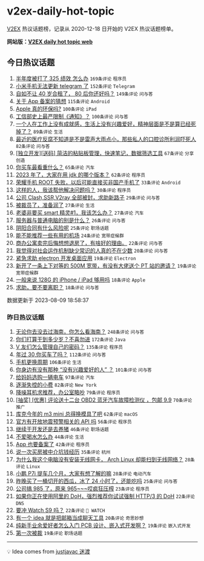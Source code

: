 # v2ex-daily-hot-topic

[V2EX](https://www.v2ex.com/) 热议话题榜，记录从 2020-12-18 日开始的 V2EX 热议话题榜单。

**网站版：[V2EX daily hot topic web](https://boojack.github.io/v2ex-daily-hot-topic-web/)**

## 今日热议话题

<!-- TODAY BEGIN -->

1. [半年度被打了 325 绩效,怎么办](https://www.v2ex.com/t/963630) `169条评论` `程序员`
1. [小米手机无法更新 telegram 了](https://www.v2ex.com/t/963610) `152条评论` `Telegram`
1. [自如不让 40 岁合租了， 80 后你还好吗？](https://www.v2ex.com/t/963599) `149条评论` `问与答`
1. [关于 App 备案的猜想](https://www.v2ex.com/t/963800) `115条评论` `Android`
1. [Apple 真的环保吗?](https://www.v2ex.com/t/963600) `100条评论` `iPad`
1. [工信部史上最严限制《通知》？](https://www.v2ex.com/t/963769) `100条评论` `问与答`
1. [一个人在工作上没有成就感，生活上没有兴趣爱好，精神层面是不是算已经死掉了？](https://www.v2ex.com/t/963633) `89条评论` `生活`
1. [最近的医疗反腐不知道是不是雷声大雨点小，那些私人的口腔诊所利润吓死人](https://www.v2ex.com/t/963643) `82条评论` `问与答`
1. [[独立开发][送码] 简洁的粘贴板管理，快速笔记，数据筛选工具](https://www.v2ex.com/t/963587) `67条评论` `分享创造`
1. [你买车最看重什么？](https://www.v2ex.com/t/963755) `65条评论` `汽车`
1. [2023 年了，大家在用 jdk 的哪个版本？](https://www.v2ex.com/t/963756) `62条评论` `程序员`
1. [荣耀手机 ROOT 失败，以后可能直接买非国产手机了](https://www.v2ex.com/t/963863) `33条评论` `Android`
1. [这样的人，我该帮他解决问题吗？](https://www.v2ex.com/t/963815) `30条评论` `程序员`
1. [公司 Clash,SSR,V2ray 全部被封，求助新路子](https://www.v2ex.com/t/963849) `29条评论` `问与答`
1. [被裁员了，准备润了](https://www.v2ex.com/t/963878) `27条评论` `生活`
1. [老婆非要买 smart 精灵#1，我该怎么办？](https://www.v2ex.com/t/963693) `27条评论` `汽车`
1. [服务器与普通电脑的别是什么？](https://www.v2ex.com/t/963588) `26条评论` `问与答`
1. [阴阳合同有什么风险呢](https://www.v2ex.com/t/963634) `25条评论` `职场话题`
1. [能不能推荐一些有用的机场](https://www.v2ex.com/t/963839) `24条评论` `宽带症候群`
1. [商办公寓卖完后悔想想退房了，有啥好的理由。](https://www.v2ex.com/t/963791) `22条评论` `问与答`
1. [我觉得对社会运作机制缺少常识的人真的不在少数](https://www.v2ex.com/t/963697) `20条评论` `问与答`
1. [紧急求助 electron 开发桌面应用](https://www.v2ex.com/t/963842) `19条评论` `Electron`
1. [新开了一条上下对等的 500M 宽带，有没有大佬送个 PT 站的邀请？](https://www.v2ex.com/t/963764) `19条评论` `宽带症候群`
1. [一般来说 128G 的 iPhone / iPad 够用吗](https://www.v2ex.com/t/963852) `18条评论` `Apple`
1. [求助，要不要离职？](https://www.v2ex.com/t/963808) `18条评论` `问与答`

数据更新于 2023-08-09 18:58:37

<!-- TODAY END -->

### 昨日热议话题

<!-- YESTERDAY BEGIN -->

1. [无论你去没去过海南，你怎么看海南？](https://www.v2ex.com/t/963237) `248条评论` `问与答`
1. [你们打算干到多少岁？不喜勿进](https://www.v2ex.com/t/963275) `172条评论` `Java`
1. [V 友们怎么管理自己的密码？](https://www.v2ex.com/t/963304) `135条评论` `程序员`
1. [年过 30,你买车了吗？](https://www.v2ex.com/t/963258) `112条评论` `问与答`
1. [手机更换周期](https://www.v2ex.com/t/963296) `106条评论` `生活`
1. [你身边有没有那种 “没有兴趣爱好的人” ？](https://www.v2ex.com/t/963384) `101条评论` `问与答`
1. [给妈妈选购一辆电车](https://www.v2ex.com/t/963239) `97条评论` `汽车`
1. [逐渐失控的小费](https://www.v2ex.com/t/963313) `82条评论` `New York`
1. [降噪耳机求推荐，办公室略吵](https://www.v2ex.com/t/963289) `79条评论` `程序员`
1. [[抽奖] [优惠] 评论送十二台 OBD2 蓝牙汽车故障检测仪 ，包邮 9.9](https://www.v2ex.com/t/963309) `70条评论` `推广`
1. [库克今年的 m3 mini 总得换模具了吧](https://www.v2ex.com/t/963276) `62条评论` `macOS`
1. [官方有开放地震预警相关的 API 吗](https://www.v2ex.com/t/963300) `56条评论` `程序员`
1. [继续干开发还是去养猪](https://www.v2ex.com/t/963463) `46条评论` `职场话题`
1. [不爱喝水怎么办](https://www.v2ex.com/t/963362) `44条评论` `生活`
1. [App 也要备案了](https://www.v2ex.com/t/963490) `42条评论` `程序员`
1. [说一次买房被中介坑钱经历](https://www.v2ex.com/t/963282) `35条评论` `杭州`
1. [为什么我这个电脑没有安装无线网卡， Arch Linux 却能扫到无线网络？](https://www.v2ex.com/t/963454) `28条评论` `Linux`
1. [小鹏 P7i 提车几个月，大家有想了解的嘛](https://www.v2ex.com/t/963261) `28条评论` `电动汽车`
1. [昨晚买了一桶切开的西瓜，冰了 24 小时了，还能吃吗](https://www.v2ex.com/t/963418) `25条评论` `问与答`
1. [公司搞 985 了，原来 965~~~哎疯狂压榨](https://www.v2ex.com/t/963341) `23条评论` `程序员`
1. [如果你正在使用阿里的 DoH，强烈推荐你试试强制 HTTP/3 的 DoH](https://www.v2ex.com/t/963547) `22条评论` `DNS`
1. [要冲 Watch S9 吗？](https://www.v2ex.com/t/963286) `22条评论` ` WATCH`
1. [有一个 idea 就是把邮箱当成聊天工具](https://www.v2ex.com/t/963344) `20条评论` `奇思妙想`
1. [纯新手业余爱好者怎么入门 PCB 设计、嵌入式开发啊？](https://www.v2ex.com/t/963356) `19条评论` `嵌入式开发`
1. [第一次被裁](https://www.v2ex.com/t/963263) `19条评论` `职场话题`

<!-- YESTERDAY END -->

---

💡 Idea comes from [justjavac 迷渡](https://github.com/justjavac/)
